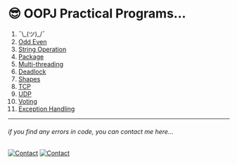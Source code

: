  # 😎 OOPJ Practical Programs...
<!-- 
##### 🗒️ Note :-
- if you are using a Mobile📱, then click on "View code" above to see the code.
--- -->
1. ¯\\\_(ツ)\_/¯
2. [Odd Even](2/)
3. [String Operation](3/Main.java)
4. [Package](4/)
5. [Multi-threading](5/Main.java)
6. [Deadlock](6/Deadlock.java)
7. [Shapes](7/Main.java)
8. [TCP](8/)
9. [UDP](9/)
10. [Voting](10/Main.java)
11. [Exception Handling](11/Main.java)


---

###### _if you find any errors in code, you can contact me here..._
[![Contact](https://img.shields.io/badge/chat-2d2f2e?style=for-the-badge&logo=whatsapp)](https://api.whatsapp.com/send?phone=919723430561&text=Hi)
[![Contact](https://img.shields.io/badge/Instagram-2d2f2e?style=for-the-badge&logo=instagram)](https://instagram.com/jay__s__p)